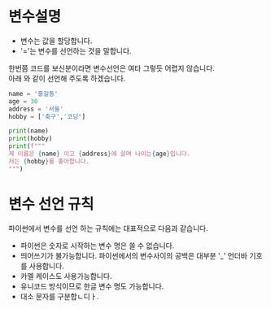 


# 변수설명
- 변수는 값을 할당합니다.
- '='는 변수를 선언하는 것을 말합니다.

한번쯤 코드를 보신분이라면 변수선언은 여타 그렇듯 어렵지 않습니다.  
아래 와 같이 선언해 주도록 하겠습니다.

```python
name = '홍길동'
age = 30
address = '서울'
hobby = ['축구','코딩']

print(name)
print(hobby)
print(f"""
제 이름은 {name} 이고 {address}에 살며 나이는{age}입니다.
저는 {hobby}를 좋아합니다.
""")

```

# 변수 선언 규칙
파이썬에서 변수를 선언 하는 규칙에는 대표적으로 다음과 같습니다.
- 파이썬은 숫자로 시작하는 변수 명은 쓸 수 없습니다.
- 띄어쓰기가 불가능합니다. 파이썬에서의 변수사이의 공백은 대부분 '_' 언더바 기호를 사용합니다.
- 카멜 케이스도 사용가능합니다.
- 유니코드 방식이므로 한글 변수 명도 가능합니다.
- 대소 문자를 구분합ㄴ디ㅏ.

